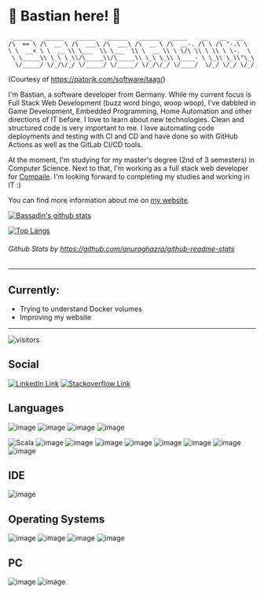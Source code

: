 # 🌠 Bastian here! 🌠

~~~
 ______   ______   ______   ______   ______   _____    __   __   __    
/\  == \ /\  __ \ /\  ___\ /\  ___\ /\  __ \ /\  __-. /\ \ /\ "-.\ \   
\ \  __< \ \  __ \\ \___  \\ \___  \\ \  __ \\ \ \/\ \\ \ \\ \ \-.  \  
 \ \_____\\ \_\ \_\\/\_____\\/\_____\\ \_\ \_\\ \____- \ \_\\ \_\\"\_\ 
  \/_____/ \/_/\/_/ \/_____/ \/_____/ \/_/\/_/ \/____/  \/_/ \/_/ \/_/ 
~~~
(Courtesy of https://patorjk.com/software/taag/)    

I'm Bastian, a software developer from Germany. While my current focus is Full Stack Web Development (buzz word bingo, woop woop), I've dabbled in Game Development, Embedded Programming, Home Automation and other directions of IT before. I love to learn about new technologies. Clean and structured code is very important to me. I love automating code deployments and testing with CI and CD and have done so with GitHub Actions as well as the GitLab CI/CD tools.

At the moment, I'm studying for my master's degree (2nd of 3 semesters) in Computer Science. Next to that, I'm working as a full stack web developer for [Compaile](https://compaile.com/). I'm looking forward to completing my studies and working in IT :)

You can find more information about me on [my website](https://bassadin.de/).

[![Bassadin's github stats](https://github-readme-stats.vercel.app/api?username=Bassadin&show_icons=true&theme=dracula)](https://github.com/anuraghazra/github-readme-stats)

[![Top Langs](https://github-readme-stats.vercel.app/api/top-langs/?username=Bassadin&theme=dracula&langs_count=8&hide=Jupyter%20Notebook&layout=compact)](https://github.com/anuraghazra/github-readme-stats)
###### _Github Stats by https://github.com/anuraghazra/github-readme-stats_

---

## Currently:
- Trying to understand Docker volumes
- Improving my website

---

![visitors](https://visitor-badge.glitch.me/badge?page_id=bassadin_github&left_color=green&right_color=red)

## Social

[![LinkedIn Link](https://img.shields.io/badge/LinkedIn-0077B5?style=for-the-badge&logo=linkedin&logoColor=white)](https://www.linkedin.com/in/basvonbassadin/)
[![Stackoverflow Link](https://img.shields.io/badge/Stack_Overflow-FE7A16?style=for-the-badge&logo=stack-overflow&logoColor=white)](https://stackoverflow.com/users/3526350/vads)

## Languages

![image](https://img.shields.io/badge/TypeScript-007ACC?style=for-the-badge&logo=typescript&logoColor=white)
![image](https://img.shields.io/badge/JavaScript-323330?style=for-the-badge&logo=javascript&logoColor=F7DF1E)
![image](https://img.shields.io/badge/HTML5-E34F26?style=for-the-badge&logo=html5&logoColor=white)
![image](https://img.shields.io/badge/CSS3-1572B6?style=for-the-badge&logo=css3&logoColor=white)

![Scala](https://img.shields.io/badge/scala-%23DC322F.svg?style=for-the-badge&logo=scala&logoColor=white)
![image](https://img.shields.io/badge/Python-FFD43B?style=for-the-badge&logo=python&logoColor=darkgreen)
![image](https://img.shields.io/badge/C-00599C?style=for-the-badge&logo=c&logoColor=white)
![image](https://img.shields.io/badge/C%2B%2B-00599C?style=for-the-badge&logo=c%2B%2B&logoColor=white)
![image](https://img.shields.io/badge/C%23-239120?style=for-the-badge&logo=c-sharp&logoColor=white)
![image](https://img.shields.io/badge/Java-ED8B00?style=for-the-badge&logo=java&logoColor=white)
![image](https://img.shields.io/badge/PHP-777BB4?style=for-the-badge&logo=php&logoColor=white)
![image](https://img.shields.io/badge/Lua-2C2D72?style=for-the-badge&logo=lua&logoColor=white)
![image](https://img.shields.io/badge/json-5E5C5C?style=for-the-badge&logo=json&logoColor=white)

## IDE

![image](https://img.shields.io/badge/Visual_Studio_Code-0078D4?style=for-the-badge&logo=visual%20studio%20code&logoColor=white)

## Operating Systems

![image](https://img.shields.io/badge/Android-3DDC84?style=for-the-badge&logo=android&logoColor=white)
![image](https://img.shields.io/badge/Windows-0078D6?style=for-the-badge&logo=windows&logoColor=white)
![image](https://img.shields.io/badge/Ubuntu-E95420?style=for-the-badge&logo=ubuntu&logoColor=white)
![image](https://img.shields.io/badge/Linux-FCC624?style=for-the-badge&logo=linux&logoColor=black)

## PC
![image](https://img.shields.io/badge/NVIDIA-GTX2080-76B900?style=for-the-badge&logo=nvidia&logoColor=white)
![image](https://img.shields.io/badge/AMD-Ryzen_7_3700X-ED1C24?style=for-the-badge&logo=amd&logoColor=white)
